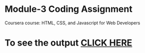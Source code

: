 # Module-3 Coding Assignment

Coursera course: HTML, CSS, and Javascript for Web Developers

# To see the output [CLICK HERE](https://aditya1959.github.io/coursera-test/Module3-Solution/index.html)

